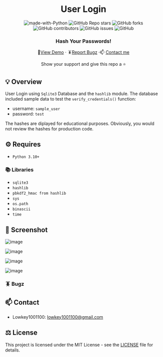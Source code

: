 
<div align="center">  
  
# User Login

  
![made-with-Python](https://img.shields.io/badge/Python-800020?&logo=python&logoColor=white&labelColor=black&label=Built%20with&style=for-the-badge)
![GitHub Repo stars](https://img.shields.io/github/stars/lowkey1001100/UserLogIn?style=for-the-badge)
![GitHub forks](https://img.shields.io/github/forks/lowkey1001100/UserLogIn?style=for-the-badge)
![GitHub contributors](https://img.shields.io/github/contributors/lowkey1001100/UserLogIn?color=blue&style=for-the-badge)
![GitHub issues](https://img.shields.io/github/issues-raw/lowkey1001100/UserLogIn?color=yellow&style=for-the-badge)
![GitHub](https://img.shields.io/github/license/lowkey1001100/UserLogIn?style=for-the-badge)
  
  
### Hash Your Passwords!
  
🔎[View Demo](https://github.com/lowkey1001100/UserLogIn/blob/main/test.md#screenshot) · 🪳[Report Bugz](https://github.com/lowkey1001100/UserLogIn/issues) ·📫 [Contact me](mailto:seraph776@gmail.com)  
 
Show your support and give this repo a ⭐ 
  
</div>  

## 💡 Overview
User Login using `Sqlite3` Database and the `hashlib` module.
The database included sample data to test the `verify_credentials()` function:
- username: `sample_user`
- password: `test`

The hashes are diplayed for educational purposes. Obviously, you would not review the hashes for production code.    

## ⚙️ Requires

- `Python 3.10+` 

### 📚 Libraries

- `sqlite3`
- `hashlib`
- `pbkdf2_hmac from hashlib`
- `sys`
- `os.path`
- `binascii`
- `time`

## 📸 Screenshot


![image](https://user-images.githubusercontent.com/94124247/170100446-8a1a35cb-3c74-4b1e-a916-2143edab97ba.png)


![image](https://user-images.githubusercontent.com/94124247/170100682-55010e49-2e8f-4fff-bc95-384447cbf3d3.png)


![image](https://user-images.githubusercontent.com/94124247/170100822-dfec8218-3671-43a4-bdf4-ad8fff49f8a4.png)


![image](https://user-images.githubusercontent.com/94124247/170101209-a2547051-0970-499f-930f-150470c97de9.png)


### 🪳 Bugz



## 📫 Contact

- Lowkey1001100: lowkey1001100@gmail.com

## ⚖️ License
This project is licensed under the MIT License - see the [LICENSE](https://github.com/lowkey1001100/UserLogIn/blob/main/LICENSE) file for details.
